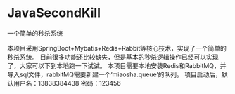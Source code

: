 # JavaSecondKill
一个简单的秒杀系统

本项目采用SpringBoot+Mybatis+Redis+Rabbit等核心技术，实现了一个简单的秒杀系统。
目前很多功能还比较缺失，但是基本的秒杀逻辑操作已经可以实现了，大家可以下到本地跑一下试试。
本项目需要本地安装Redis和RabbitMQ，并导入sql文件，rabbitMQ需要新建一个‘miaosha.queue’的队列。
项目启动后，默认用户名：13838384438 密码：123456
